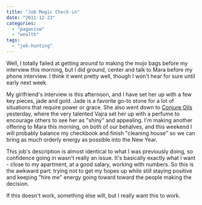 ```yaml
---
title: "Job Magic Check-in"
date: "2011-12-23"
categories: 
  - "paganism"
  - "wealth"
tags: 
  - "job-hunting"
---
```


Well, I totally failed at getting around to making the mojo bags before my interview this morning, but I did ground, center and talk to Mara before my phone interview. I think it went pretty well, though I won't hear for sure until early next week.

My girlfriend's interview is this afternoon, and I have set her up with a few key pieces, jade and gold. Jade is a favorite go-to stone for a lot of situations that require power or grace. She also went down to [Conjure Oils](http://www.conjureoils.com/) yesterday, where the very talented Vajra set her up with a perfume to encourage others to see her as "shiny" and appealing. I'm making another offering to Mara this morning, on both of our behalves, and this weekend I will probably balance my checkbook and finish "cleaning house" so we can bring as much orderly energy as possible into the New Year.

This job's description is almost identical to what I was previously doing, so confidence going in wasn't really an issue. It's basically exactly what I want - close to my apartment, at a good salary, working with numbers. So this is the awkward part: trying not to get my hopes up while still staying positive and keeping "hire me" energy going toward toward the people making the decision.

If this doesn't work, something else will, but I really want this to work.
